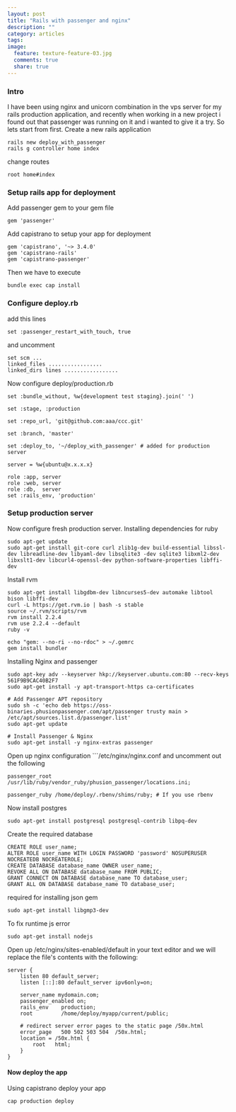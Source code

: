 ```yaml
---
layout: post
title: "Rails with passenger and nginx"
description: ""
category: articles
tags: 
image:
  feature: texture-feature-03.jpg
  comments: true
  share: true
---
```

### Intro

I have been using nginx and unicorn combination in the vps server for my rails production application, and recently when working in a new project i found out that passenger was running on it and i wanted to give it a try. So lets start from first. Create a  new rails application

    rails new deploy_with_passenger
	rails g controller home index

change routes

    root home#index

### Setup rails app for deployment

Add passenger gem to your gem file

    gem 'passenger'

Add capistrano to setup your app for deployment

    gem 'capistrano', '~> 3.4.0'
    gem 'capistrano-rails'
    gem 'capistrano-passenger'

Then we have to execute 

    bundle exec cap install

### Configure deploy.rb

add this lines

    set :passenger_restart_with_touch, true

and uncomment 

    set scm ...
    linked_files .................
    linked_dirs lines .................


Now configure deploy/production.rb

    set :bundle_without, %w{development test staging}.join(' ')

	set :stage, :production

	set :repo_url, 'git@github.com:aaa/ccc.git'

	set :branch, 'master'

	set :deploy_to, '~/deploy_with_passenger' # added for production server

	server = %w{ubuntu@x.x.x.x}

	role :app, server
	role :web, server
	role :db,  server
	set :rails_env, 'production'


### Setup production server

Now configure fresh production server. Installing dependencies for ruby

    sudo apt-get update
    sudo apt-get install git-core curl zlib1g-dev build-essential libssl-dev libreadline-dev libyaml-dev libsqlite3 -dev sqlite3 libxml2-dev libxslt1-dev libcurl4-openssl-dev python-software-properties libffi-dev

Install rvm 

    sudo apt-get install libgdbm-dev libncurses5-dev automake libtool bison libffi-dev
    curl -L https://get.rvm.io | bash -s stable
    source ~/.rvm/scripts/rvm
    rvm install 2.2.4
    rvm use 2.2.4 --default
    ruby -v

    echo "gem: --no-ri --no-rdoc" > ~/.gemrc
    gem install bundler

Installing Nginx and passenger

	sudo apt-key adv --keyserver hkp://keyserver.ubuntu.com:80 --recv-keys 561F9B9CAC40B2F7
	sudo apt-get install -y apt-transport-https ca-certificates

	# Add Passenger APT repository
	sudo sh -c 'echo deb https://oss-binaries.phusionpassenger.com/apt/passenger trusty main > /etc/apt/sources.list.d/passenger.list'
	sudo apt-get update

	# Install Passenger & Nginx
	sudo apt-get install -y nginx-extras passenger

Open up nginx configuration ```/etc/nginx/nginx.conf  and uncomment out the following

    passenger_root /usr/lib/ruby/vendor_ruby/phusion_passenger/locations.ini;

    passenger_ruby /home/deploy/.rbenv/shims/ruby; # If you use rbenv


Now install postgres

    sudo apt-get install postgresql postgresql-contrib libpq-dev

Create the required database

    CREATE ROLE user_name;
    ALTER ROLE user_name WITH LOGIN PASSWORD 'password' NOSUPERUSER NOCREATEDB NOCREATEROLE;
    CREATE DATABASE database_name OWNER user_name;
    REVOKE ALL ON DATABASE database_name FROM PUBLIC;
    GRANT CONNECT ON DATABASE database_name TO database_user;
    GRANT ALL ON DATABASE database_name TO database_user;


required for installing json gem 

    sudo apt-get install libgmp3-dev

To fix runtime js error

    sudo apt-get install nodejs


Open up /etc/nginx/sites-enabled/default in your text editor and we will replace the file's contents with the following:

    server {
        listen 80 default_server;
        listen [::]:80 default_server ipv6only=on;

        server_name mydomain.com;
        passenger_enabled on;
        rails_env    production;
        root         /home/deploy/myapp/current/public;

        # redirect server error pages to the static page /50x.html
        error_page   500 502 503 504  /50x.html;
        location = /50x.html {
            root   html;
        }
    }



 
#### Now deploy the app

Using capistrano deploy your app

    cap production deploy

